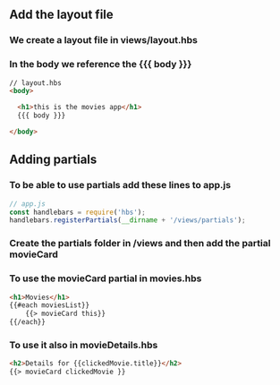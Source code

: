 ## Add the layout file

### We create a layout file in views/layout.hbs

### In the body we reference the {{{ body }}}

 ```html
 // layout.hbs
<body>

   <h1>this is the movies app</h1>
   {{{ body }}} 

</body>
 ```

## Adding partials 

### To be able to use partials add these lines to app.js
```js
// app.js
const handlebars = require('hbs');
handlebars.registerPartials(__dirname + '/views/partials');
```

### Create the partials folder in /views and then add the partial movieCard

### To use the movieCard partial in movies.hbs
```html
<h1>Movies</h1>
{{#each moviesList}}
    {{> movieCard this}}
{{/each}}
```

### To use it also in movieDetails.hbs

```html
<h2>Details for {{clickedMovie.title}}</h2>
{{> movieCard clickedMovie }}
```
